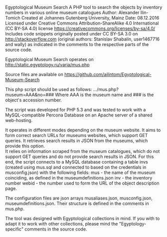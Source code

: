 Egyptological Museum Search
A PHP tool to search the objects by inventory numbers in various online museum catalogues
Author: Alexander Ilin-Tomich
Created at Johannes Gutenberg University, Mainz
 Date: 08.12.2016
 Licensed under Creative Commons Attribution-ShareAlike 4.0 International (CC BY-SA 4.0) license
 https://creativecommons.org/licenses/by-sa/4.0/
 Includes code snippets originally posted under CC BY-SA 3.0 on http://stackoverflow.com
 (original authors: Stanislav Shabalin, user1467716 and wally) as indicated in the comments to the respective parts
 of the source code.

  Egyptological Museum Search operates on http://static.egyptology.ru/varia/mus.php

  Source files are available on https://github.com/ailintom/Egyptological-Museum-Search 
 
  This php script should be used as follows:
  .../mus.php?museum=AAA&no=###
  Where AAA is the museum name and ### is the object's accession number.

  The script was developed for PHP 5.3 and was tested to work with a MySQL-compatible Percona Database on an Apache server of a shared web-hosting.
  
  It operates in different modes depending on the museum website. 
  It aims to form correct search URLs for museums websites, which support GET queries.
  It retrieves search results in JSON from the museums, which provide this option.  
  It relies on information scraped from the museum catalogues, which do not support GET queries and do not provide search results
  in JSON. For this end, the script connects to a MySQL database containing a table invs (created using mus.sql and connected to based on the credentials 
  in musconfig.json) with the following fields:
  mus - the name of the museum coinciding, as defined in the museumdefinitions.json
  inv - the inventory number
  webid - the number used to form the URL of the object description page. 

  The configuration files are json arrays musaliases.json, musconfig.json, museumdefinitions.json.
  Their structure is defined in the comments in mus.php.
  
  The tool was designed with Egyptological collections in mind. If you with to adapt it to work with other collections, please mind the "Egyptology-specific" comments in the source code.